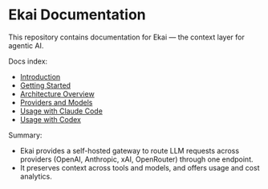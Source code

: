 # Ekai Documentation

This repository contains documentation for Ekai — the context layer for agentic AI.

Docs index:
- [Introduction](intro.md)
- [Getting Started](getting-started.md)
- [Architecture Overview](architecture-overview.md)
- [Providers and Models](providers-and-models.md)
- [Usage with Claude Code](USAGE_WITH_CLAUDE_CODE.md)
- [Usage with Codex](USAGE_WITH_CODEX.md)


Summary:
- Ekai provides a self-hosted gateway to route LLM requests across providers (OpenAI, Anthropic, xAI, OpenRouter) through one endpoint.
- It preserves context across tools and models, and offers usage and cost analytics.
